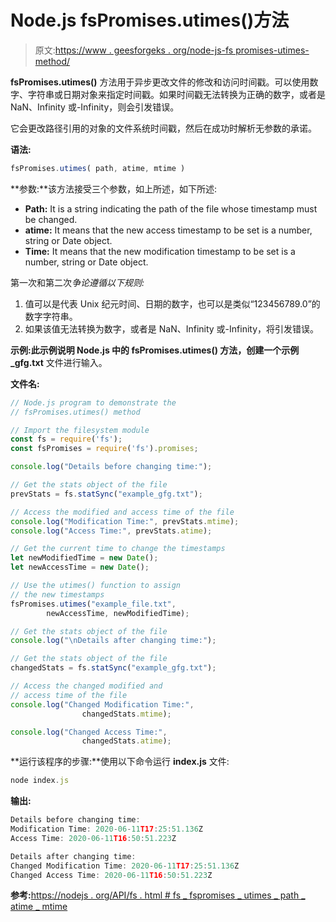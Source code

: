 # Node.js fsPromises.utimes()方法

> 原文:[https://www . geesforgeks . org/node-js-fs promises-utimes-method/](https://www.geeksforgeeks.org/node-js-fspromises-utimes-method/)

**fsPromises.utimes()** 方法用于异步更改文件的修改和访问时间戳。可以使用数字、字符串或日期对象来指定时间戳。如果时间戳无法转换为正确的数字，或者是 NaN、Infinity 或-Infinity，则会引发错误。

它会更改路径引用的对象的文件系统时间戳，然后在成功时解析无参数的承诺。

**语法:**

```js
fsPromises.utimes( path, atime, mtime )
```

**参数:**该方法接受三个参数，如上所述，如下所述:

*   **Path:** It is a string indicating the path of the file whose timestamp must be changed.
*   **atime:** It means that the new access timestamp to be set is a number, string or Date object.
*   **Time:** It means that the new modification timestamp to be set is a number, string or Date object.

第一次和第二次*争论遵循以下规则:*

1.  值可以是代表 Unix 纪元时间、日期的数字，也可以是类似“123456789.0”的数字字符串。
2.  如果该值无法转换为数字，或者是 NaN、Infinity 或-Infinity，将引发错误。

**示例:**此示例说明 Node.js 中的 **fsPromises.utimes()** 方法，创建一个**示例 _gfg.txt** 文件进行输入。

**文件名:**

```js
// Node.js program to demonstrate the 
// fsPromises.utimes() method 

// Import the filesystem module 
const fs = require('fs');
const fsPromises = require('fs').promises;

console.log("Details before changing time:");

// Get the stats object of the file 
prevStats = fs.statSync("example_gfg.txt");

// Access the modified and access time of the file 
console.log("Modification Time:", prevStats.mtime);
console.log("Access Time:", prevStats.atime);

// Get the current time to change the timestamps 
let newModifiedTime = new Date();
let newAccessTime = new Date();

// Use the utimes() function to assign 
// the new timestamps 
fsPromises.utimes("example_file.txt", 
        newAccessTime, newModifiedTime);

// Get the stats object of the file 
console.log("\nDetails after changing time:");

// Get the stats object of the file 
changedStats = fs.statSync("example_gfg.txt");

// Access the changed modified and 
// access time of the file 
console.log("Changed Modification Time:", 
                changedStats.mtime);

console.log("Changed Access Time:", 
                changedStats.atime);
```

**运行该程序的步骤:**使用以下命令运行 **index.js** 文件:

```js
node index.js
```

**输出:**

```js
Details before changing time:
Modification Time: 2020-06-11T17:25:51.136Z
Access Time: 2020-06-11T16:50:51.223Z

Details after changing time:
Changed Modification Time: 2020-06-11T17:25:51.136Z
Changed Access Time: 2020-06-11T16:50:51.223Z

```

**参考:**[https://nodejs . org/API/fs . html # fs _ fspromises _ utimes _ path _ atime _ mtime](https://nodejs.org/api/fs.html#fs_fspromises_utimes_path_atime_mtime)